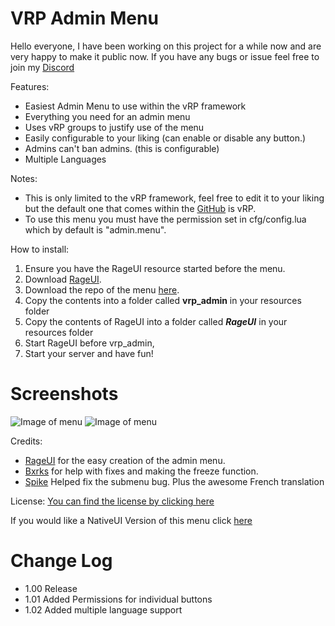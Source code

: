 # VRP Admin Menu

Hello everyone, I have been working on this project for a while now and are very happy to make it public now. If you have any bugs or issue feel free to join my [Discord](https://discord.gg/6QtxkZ8)

Features:
* Easiest Admin Menu to use within the vRP framework
* Everything you need for an admin menu
* Uses vRP groups to justify use of the menu
* Easily configurable to your liking (can enable or disable any button.)
* Admins can't ban admins. (this is configurable)
* Multiple Languages

Notes:
* This is only limited to the vRP framework, feel free to edit it to your liking but the default one that comes within the [GitHub](https://github.com/arthur-rl/vrp_admin) is vRP.
* To use this menu you must have the permission set in cfg/config.lua which by default is "admin.menu".

How to install:
1. Ensure you have the RageUI resource started before the menu.
2. Download [RageUI](https://github.com/iTexZoz/RageUI).
3. Download the repo of the menu [here](https://github.com/arthur-rl/vrp_admin).
4. Copy the contents into a folder called **vrp_admin** in your resources folder
5. Copy the contents of RageUI into a folder called **_RageUI_** in your resources folder
6. Start RageUI before vrp_admin,
7. Start your server and have fun!

# Screenshots
![Image of menu](https://arthurl.is-inside.me/cHJ9xarw.png)
![Image of menu](https://arthurl.is-inside.me/HWHfuShF.png)


Credits:
* [RageUI](https://github.com/iTexZoz/RageUI) for the easy creation of the admin menu.
* [Bxrks](https://github.com/Bxrkss) for help with fixes and making the freeze function.
* [Spike](https://github.com/SpikeScarlatti) Helped fix the submenu bug. Plus the awesome French translation

License:
[You can find the license by clicking here](https://github.com/arthur-rl/vrp_admin/blob/master/LICENSE) 

If you would like a NativeUI Version of this menu click [here](https://github.com/bxrkss/vrp_adminmenu)

# Change Log
* 1.00 Release
* 1.01 Added Permissions for individual buttons
* 1.02 Added multiple language support

